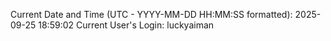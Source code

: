 Current Date and Time (UTC - YYYY-MM-DD HH:MM:SS formatted): 2025-09-25 18:59:02
Current User's Login: luckyaiman
